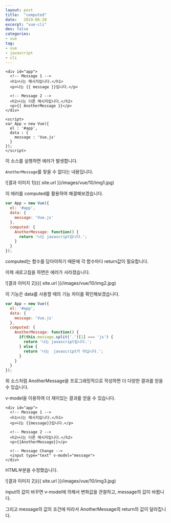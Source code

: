 ```yaml
---
layout: post
title:  "computed"
date:   2019-06-20
excerpt: "vue-cli"
dev: false
categories:
- vue
tag:
- vue
- javascript
- cli
---
```


```vue
<div id="app">
  <!-- Message 1 -->
  <h1>나는 메시지입니다.</h1>
  <p>나는 {{ message }}입니다.</p>

  <!-- Message 2 -->
  <h2>나는 다른 메시지입니다.</h2>
  <p>{{ AnotherMessage }}</p>
</div>

<script>
var App = new Vue({
  el : '#app',  
  data : {
    message : 'Vue.js'
  }
});
</script>
```

이 소스를 실행하면 에러가 발생합니다.

`AnotherMessage`를 찾을 수 없다는 내용입니다.

![결과 이미지 1]({{ site.url }}/images/vue/10/img1.jpg)

이 에러를 computed를 활용하여 해결해보겠습니다.

```javascript
var App = new Vue({
  el: '#app',
  data: {
    message: 'Vue.js'
  },
  computed: {
    AnotherMessage: function() {
      return '나는 javascript입니다.';
    }
  }
});
```

computed는 함수를 담아야하기 때문에 각 함수마다 return값이 필요합니다.

이제 새로고침을 하면은 에러가 사라졌습니다.

![결과 이미지 2]({{ site.url }}/images/vue/10/img2.jpg)

이 기능은 data를 사용할 때의 기능 차이를 확인해보겠습니다.

```javascript
var App = new Vue({
  el: '#app',
  data: {
    message: 'Vue.js'
  },
  computed: {
    AnotherMessage: function() {
      if(this.message.split('.')[1] === 'js') {
        return '나는 javascript입니다.';
      } else {
        return '나는  javascript가 아닙니다.';
      }
    }
  }
});
```

위 소스처럼 AnotherMessage을 프로그래밍적으로 작성하면 더 다양한 결과를 얻을 수 있습니다.

v-model을 이용하여 더 재미있는 결과를 얻을 수 있습니다.

```vue
<div id="app">
  <!-- Message 1 -->
  <h1>나는 메시지입니다.</h1>
  <p>나는 {{message}}입니다.</p>

  <!-- Message 2 -->
  <h2>나는 다른 메시지입니다.</h2>
  <p>{{AnotherMessage}}</p>

  <!-- Message Change -->
  <input type="text" v-model="message">
</div>
```

HTML부분을 수정했습니다.

![결과 이미지 2]({{ site.url }}/images/vue/10/img3.jpg)

input의 값이 바꾸면 v-model에 의해서 변화값을 관찰하고, message의 값이 바뀝니다.

그리고 message의 값의 조건에 따라서 AnotherMessage의 return의 값이 달라집니다.
